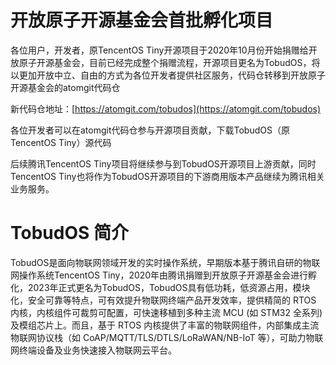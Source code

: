 # 开放原子开源基金会首批孵化项目

各位用户，开发者，原TencentOS Tiny开源项目于2020年10月份开始捐赠给开放原子开源基金会，目前已经完成整个捐赠流程，开源项目更名为TobudOS，将以更加开放中立、自由的方式为各位开发者提供社区服务，代码仓转移到开放原子开源基金会的atomgit代码仓

新代码仓地址：[https://atomgit.com/tobudos](https://atomgit.com/tobudos)

各位开发者可以在atomgit代码仓参与开源项目贡献，下载TobudOS（原TencentOS Tiny）源代码

后续腾讯TencentOS Tiny项目将继续参与到TobudOS开源项目上游贡献，同时TencentOS Tiny也将作为TobudOS开源项目的下游商用版本产品继续为腾讯相关业务服务。

# TobudOS 简介

TobudOS是面向物联网领域开发的实时操作系统，早期版本基于腾讯自研的物联网操作系统TencentOS Tiny，2020年由腾讯捐赠到开放原子开源基金会进行孵化，2023年正式更名为TobudOS，TobudOS具有低功耗，低资源占用，模块化，安全可靠等特点，可有效提升物联网终端产品开发效率，提供精简的 RTOS 内核，内核组件可裁剪可配置，可快速移植到多种主流 MCU (如 STM32 全系列) 及模组芯片上。而且，基于 RTOS 内核提供了丰富的物联网组件，内部集成主流物联网协议栈（如 CoAP/MQTT/TLS/DTLS/LoRaWAN/NB-IoT 等），可助力物联网终端设备及业务快速接入物联网云平台。
